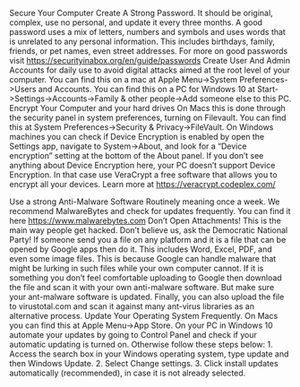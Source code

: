 Secure Your Computer
Create A Strong Password. It should be original, complex, use no personal, and update it every three months. A good password uses a mix of letters, numbers and symbols and uses words that is unrelated to any personal information.  This includes birthdays, family, friends, or pet names, even street addresses.  For more on good passwords visit https://securityinabox.org/en/guide/passwords
Create User And Admin Accounts for daily use to avoid digital attacks aimed at the root level of your computer. You can find this on a mac at Apple Menu->System Preferences->Users and Accounts. You can find this on a PC for Windows 10 at Start->Settings->Accounts->Family & other people->Add someone else to this PC.
Encrypt Your Computer and your hard drives On Macs this is done through the security panel in system preferences, turning on Filevault. You can find this at System Preferences->Security & Privacy->FileVault.
On Windows machines you can check if Device Encryption is enabled by open the Settings app, navigate to System->About, and look for a “Device encryption” setting at the bottom of the About panel.  If you don’t see anything about Device Encryption here, your PC doesn’t support Device Encryption. In that case use VeraCrypt a free software that allows you to encrypt all your devices. Learn more at https://veracrypt.codeplex.com/

Use a strong Anti-Malware Software Routinely meaning once a week. We recommend MalwareBytes and check for updates frequently. You can find it here https://www.malwarebytes.com
Don’t Open Attachments!  This is the main way people get hacked.  Don’t believe us, ask the Democratic National Party! If someone send you a file on any platform and it is a file that can be opened by Google apps then do it.  This includes Word, Excel, PDF, and even some image files. This is because Google can handle malware that might be lurking in such files while your own computer cannot. If it is something you don’t feel comfortable uploading to Google then download the file and scan it with your own anti-malware software. But make sure your ant-malware software is updated. Finally, you can also upload the file to virustotal.com and scan it against many ant-virus libraries as an alternative process.
Update Your Operating System Frequently.  On Macs you can find this at Apple Menu->App Store. On your PC in Windows 10 automate your updates by going to Control Panel and check if your automatic updating is turned on. Otherwise follow these steps below: 1. Access the search box in your Windows operating system, type update and then Windows Update. 2. Select Change settings. 3. Click install updates automatically (recommended), in case it is not already selected.

